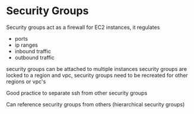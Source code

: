 # Security Groups
Security groups act as a firewall for EC2 instances, it regulates
* ports
* ip ranges
* inbound traffic
* outbound traffic

security groups can be attached to multiple instances
security groups are locked to a region and vpc, security groups need to be recreated for other regions or vpc's

Good practice to separate ssh from other security groups

Can reference security groups from others (hierarchical security groups)
